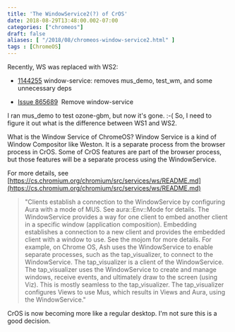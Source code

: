```yaml
---
title: 'The WindowService2(?) of CrOS'
date: 2018-08-29T13:48:00.002-07:00
categories: ["chromeos"]
draft: false
aliases: [ "/2018/08/chromeos-window-service2.html" ]
tags : [ChromeOS]
---
```


Recently, WS was replaced with WS2:  

*   [1144255](https://chromium-review.googlesource.com/c/chromium/src/+/1144255) window-service: removes mus\_demo, test\_wm, and some unnecessary deps

*   [Issue 865689](https://bugs.chromium.org/p/chromium/issues/detail?id=865689)  Remove window-service

I ran mus\_demo to test ozone-gbm, but now it's gone. :-( So, I need to figure it out what is the difference between WS1 and WS2.  
  
What is the Window Service of ChromeOS? Window Service is a kind of Window Compositor like Weston. It is a separate process from the browser process in CrOS. Some of CrOS features are part of the browser process, but those features will be a separate process using the WindowService.  
  
For more details, see [https://cs.chromium.org/chromium/src/services/ws/README.md](https://cs.chromium.org/chromium/src/services/ws/README.md)  

> "Clients establish a connection to the WindowService by configuring Aura with a mode of MUS. See aura::Env::Mode for details. The WindowService provides a way for one client to embed another client in a specific window (application composition). Embedding establishes a connection to a new client and provides the embedded client with a window to use. See the mojom for more details. For example, on Chrome OS, Ash uses the WindowService to enable separate processes, such as the tap\_visualizer, to connect to the WindowService. The tap\_visualizer is a client of the WindowService. The tap\_visualizer uses the WindowService to create and manage windows, receive events, and ultimately draw to the screen (using Viz). This is mostly seamless to the tap\_visualizer. The tap\_visualizer configures Views to use Mus, which results in Views and Aura, using the WindowService."

CrOS is now becoming more like a regular desktop. I'm not sure this is a good decision.